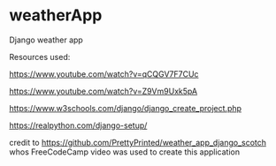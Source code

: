 # weatherApp
Django weather app


Resources used:

https://www.youtube.com/watch?v=qCQGV7F7CUc

https://www.youtube.com/watch?v=Z9Vm9Uxk5pA 

https://www.w3schools.com/django/django_create_project.php 

https://realpython.com/django-setup/


credit to https://github.com/PrettyPrinted/weather_app_django_scotch whos FreeCodeCamp video was used to create this application